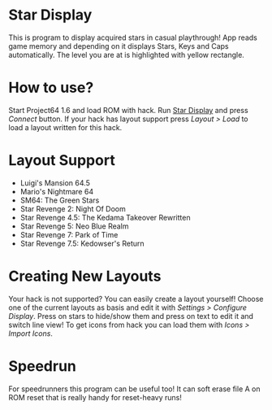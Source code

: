 # Star Display
This is program to display acquired stars in casual playthrough! App reads game memory and depending on it displays Stars, Keys and 
Caps automatically. The level you are at is highlighted with yellow rectangle. 

# How to use?
Start Project64 1.6 and load ROM with hack. Run [Star Display](https://github.com/aglab2/SM64StarManager/blob/master/StarDisplay.zip?raw=true) 
and press _Connect_ button. If your hack has layout support press _Layout > Load_ to  load a layout written for this hack.

# Layout Support
 * Luigi's Mansion 64.5
 * Mario's Nightmare 64
 * SM64: The Green Stars
 * Star Revenge 2: Night Of Doom
 * Star Revenge 4.5: The Kedama Takeover Rewritten
 * Star Revenge 5: Neo Blue Realm
 * Star Revenge 7: Park of Time
 * Star Revenge 7.5: Kedowser's Return

# Creating New Layouts
Your hack is not supported? You can easily create a layout yourself! Choose one of the current layouts as basis and edit it with _Settings > Configure Display_. Press on stars to hide/show them and press on text to edit it and switch line view! To get icons from hack you can load them with _Icons > Import Icons_.

# Speedrun
For speedrunners this program can be useful too! It can soft erase file A on ROM reset that is really handy for reset-heavy runs!
